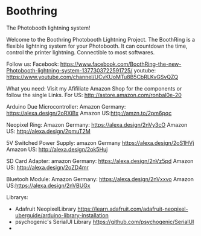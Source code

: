# Boothring
The Photobooth lightning system!

Welcome to the Boothring Photobooth Lightning Project. 
The BoothRing is a flexible lightning system for your Photobooth. It can countdown the time, control the printer lightning. Connectible to most softwares.


Follow us:
Facebook: https://www.facebook.com/BoothRing-the-new-Photobooth-lightning-system-1377303722591725/
youtube:  https://www.youtube.com/channel/UCvKUoMTu8B5CbRLKvGSvQZQ


What you need:
Visit my Afifiliate Amazon Shop for the components or follow the single Links.
For US: http://astore.amazon.com/ronbal0e-20


Arduino Due Microcontroller:
Amazon Germany:  https://alexa.design/2oRXiBx Amazon US:http://amzn.to/2pm6pqc

Neopixel Ring:
Amazon Germany: https://alexa.design/2nVy3cO  Amazon US: http://alexa.design/2pmuT2M

5V Switched Power Supply:
amazon Germany https://alexa.design/2oS1HVj Amazon US: http://alexa.design/2ok5Huj

SD Card Adapter:
amazon Germany: https://alexa.design/2nVz5pd  Amazon US: http://alexa.design/2oZD4mr

Bluetooh Module:
Amazon Germany: https://alexa.design/2nVxxvo  Amazon US:https://alexa.design/2nVBUGx

Librarys:
- Adafruit NeopixelLibrary https://learn.adafruit.com/adafruit-neopixel-uberguide/arduino-library-installation
- psychogenic's SerialUI Library https://github.com/psychogenic/SerialUI
- 
